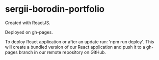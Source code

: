 # sergii-borodin-portfolio

Created with ReactJS.

Deployed on gh-pages.

To deploy React application or after an update run: 'npm run deploy'. This will create a bundled version of our React application and push it to a gh-pages branch in our remote repository on GitHub.
